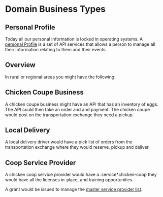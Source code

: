 # Domain Business Types

## Personal Profile

Today all our personal information is locked in operating systems. A [personal Profile](/grants/personal-profile/) is a set of API services that allows a person to manage all their information relating to them and their events.

## Overview

In rural or regional areas you might have the following:

## Chicken Coupe Business

A chicken coupe business might have an API that has an inventory of eggs. The API could then take an order and and payment. The chicken coupe would post on the transportation exchange they need a pickup.

## Local Delivery

A local delivery driver would have a pick list of orders from the transportation exchange where they would reserve, pickup and deliver.

## Coop Service Provider

A chicken coop service provider would have a .service\*chicken-coop they would have all the licenses in-place, and training opportunities.

A grant would be issued to manage the [master service provider list](/grants/master-service-list/).
